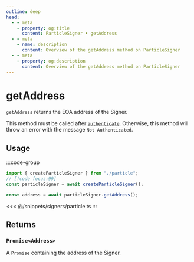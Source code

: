 ```yaml
---
outline: deep
head:
  - - meta
    - property: og:title
      content: ParticleSigner • getAddress
  - - meta
    - name: description
      content: Overview of the getAddress method on ParticleSigner
  - - meta
    - property: og:description
      content: Overview of the getAddress method on ParticleSigner
---
```


# getAddress

`getAddress` returns the EOA address of the Signer.

This method must be called after [`authenticate`](/packages/aa-signers/particle/authenticate). Otherwise, this method will throw an error with the message `Not Authenticated`.

## Usage

:::code-group

```ts [example.ts]
import { createParticleSigner } from "./particle";
// [!code focus:99]
const particleSigner = await createParticleSigner();

const address = await particleSigner.getAddress();
```

<<< @/snippets/signers/particle.ts
:::

## Returns

### `Promise<Address>`

A `Promise` containing the address of the Signer.
